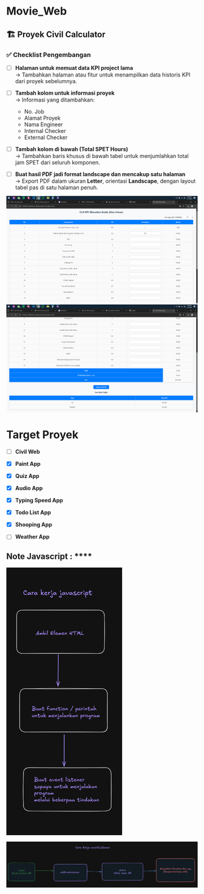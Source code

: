 # Movie_Web
## 🏗️ Proyek Civil Calculator

### ✅ Checklist Pengembangan

- [ ] **Halaman untuk memuat data KPI project lama**  
  → Tambahkan halaman atau fitur untuk menampilkan data historis KPI dari proyek sebelumnya.

- [ ] **Tambah kolom untuk informasi proyek**  
  → Informasi yang ditambahkan:
  - No. Job
  - Alamat Proyek
  - Nama Engineer
  - Internal Checker
  - External Checker

- [ ] **Tambah kolom di bawah (Total SPET Hours)**  
  → Tambahkan baris khusus di bawah tabel untuk menjumlahkan total jam SPET dari seluruh komponen.

- [ ] **Buat hasil PDF jadi format landscape dan mencakup satu halaman**  
  → Export PDF dalam ukuran **Letter**, orientasi **Landscape**, dengan layout tabel pas di satu halaman penuh.

![alt text](image.png)
![alt text](image-1.png)


# Target Proyek
- [ ] **Civil Web**
- [x] **Paint App**
- [x] **Quiz App**
- [x] **Audio App**
- [x] **Typing Speed App**
- [x] **Todo List App**
- [x] **Shooping App**
- [ ] **Weather App**


## Note Javascript : ****
![alt text](image-2.png)


![alt text](image-3.png)